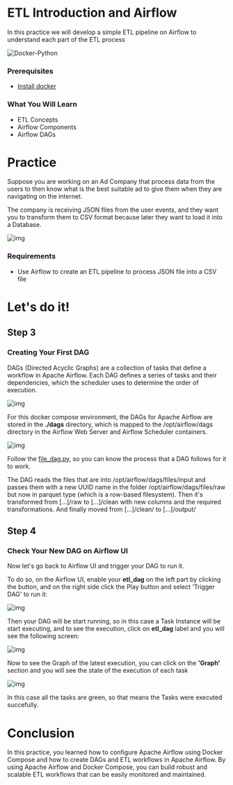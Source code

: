 # ETL Introduction and Airflow

In this practice we will develop a simple ETL pipeline on Airflow to understand each part of the ETL process

![Docker-Python](documentation_images/etl-3.jpg)

### Prerequisites
* [Install docker](https://docs.docker.com/engine/install/)
### What You Will Learn
- ETL Concepts
- Airflow Components
- Airflow DAGs

# Practice

Suppose you are working on an Ad Company that process data from the users to then know what is the best suitable ad to give them when they are navigating on the internet.

The company is receiving JSON files from the user events, and they want you to transform them to CSV format because later they want to load it into a Database.

![img](documentation_images/ias.png)


### Requirements
* Use Airflow to create an ETL pipeline to process JSON file into a CSV file

# Let's do it!

## Step 3

### Creating Your First DAG
DAGs (Directed Acyclic Graphs) are a collection of tasks that define a workflow in Apache Airflow. Each DAG defines a series of tasks and their dependencies, which the scheduler uses to determine the order of execution. 

![img](documentation_images/dag-2.png)

For this docker compose environment, the DAGs for Apache Airflow are stored in the **./dags** directory, which is mapped to the /opt/airflow/dags directory in the Airflow Web Server and Airflow Scheduler containers.

![img](documentation_images/dag-3.png)

Follow the [file_dag.py](dags/file_dag.py), so you can know the process that a DAG follows for it to work.

The DAG reads the files that are into /opt/airflow/dags/files/input and passes them with a new UUID name
in the folder /opt/airflow/dags/files/raw but now in parquet type (which is a row-based filesystem).
Then it's transformed from [...]/raw to [...]/clean with new columns and the required transformations.
And finally moved from [...]/clean/ to [...]/output/

## Step 4
### Check Your New DAG on Airflow UI

Now let's go back to Airflow UI and trigger your DAG to run it.

To do so, on the Airflow UI, enable your **etl_dag** on the left part by clicking the button, and on the right side click the Play button and select 'Trigger DAG' to run it:

![img](documentation_images/dag-4.png)

Then your DAG will be start running, so in this case a Task Instance will be start executing, and to see the execution, click on **etl_dag** label and you will see the following screen:

![img](documentation_images/dag-5.png)

Now to see the Graph of the latest execution, you can click on the **'Graph'** section and you will see the state of the execution of each task

![img](documentation_images/dag-6.png)

In this case all the tasks are green, so that means the Tasks were executed succefully.

# Conclusion

In this practice, you learned how to configure Apache Airflow using Docker Compose and how to create DAGs and ETL workflows in Apache Airflow. By using Apache Airflow and Docker Compose, you can build robust and scalable ETL workflows that can be easily monitored and maintained.